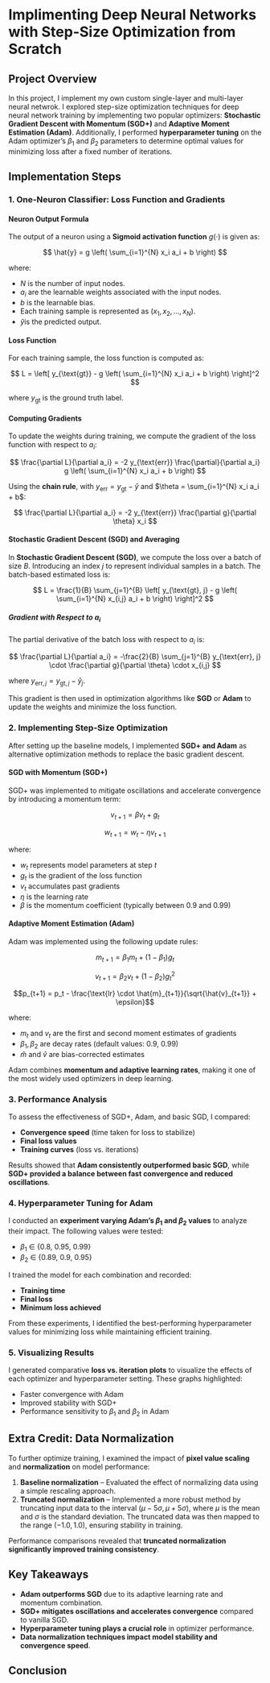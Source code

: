 # Implimenting Deep Neural Networks with Step-Size Optimization from Scratch

## Project Overview
In this project, I implement my own custom single-layer and multi-layer neural netwrok. I explored step-size optimization techniques for deep neural network training by implementing two popular optimizers: **Stochastic Gradient Descent with Momentum (SGD+)** and **Adaptive Moment Estimation (Adam)**. Additionally, I performed **hyperparameter tuning** on the Adam optimizer’s $\beta_1$ and $\beta_2$ parameters to determine optimal values for minimizing loss after a fixed number of iterations.

## Implementation Steps

### 1. One-Neuron Classifier: Loss Function and Gradients

#### Neuron Output Formula
The output of a neuron using a **Sigmoid activation function** $g(\cdot)$ is given as:

$$
\hat{y} = g \left( \sum_{i=1}^{N} x_i a_i + b \right)
$$

where:
- $N$ is the number of input nodes.
- $a_i$ are the learnable weights associated with the input nodes.
- $b$ is the learnable bias.
- Each training sample is represented as $(x_1, x_2, \dots, x_N)$.
- $\hat{y}$is the predicted output.

#### Loss Function
For each training sample, the loss function is computed as:

$$
L = \left[ y_{\text{gt}} - g \left( \sum_{i=1}^{N} x_i a_i + b \right) \right]^2
$$

where $y_{\text{gt}}$ is the ground truth label.

#### Computing Gradients
To update the weights during training, we compute the gradient of the loss function with respect to $a_i$:

$$
\frac{\partial L}{\partial a_i} = -2 y_{\text{err}} \frac{\partial}{\partial a_i} g \left( \sum_{i=1}^{N} x_i a_i + b \right)
$$

Using the **chain rule**, with $y_{\text{err}} = y_{\text{gt}} - \hat{y}$ and $\theta = \sum_{i=1}^{N} x_i a_i + b$:

$$
\frac{\partial L}{\partial a_i} = -2 y_{\text{err}} \frac{\partial g}{\partial \theta} x_i
$$

#### Stochastic Gradient Descent (SGD) and Averaging
In **Stochastic Gradient Descent (SGD)**, we compute the loss over a batch of size $B$. Introducing an index $j$ to represent individual samples in a batch. The batch-based estimated loss is:

$$
L = \frac{1}{B} \sum_{j=1}^{B} \left[ y_{\text{gt}, j} - g \left( \sum_{i=1}^{N} x_{i,j} a_i + b \right) \right]^2
$$

##### Gradient with Respect to $a_i$
The partial derivative of the batch loss with respect to $a_i$ is:

$$
\frac{\partial L}{\partial a_i} = -\frac{2}{B} \sum_{j=1}^{B} y_{\text{err}, j} \cdot \frac{\partial g}{\partial \theta} \cdot x_{i,j}
$$

where $y_{\text{err}, j} = y_{\text{gt}, j} - \hat{y}_j$.

This gradient is then used in optimization algorithms like **SGD** or **Adam** to update the weights and minimize the loss function.


### 2. Implementing Step-Size Optimization
After setting up the baseline models, I implemented **SGD+ and Adam** as alternative optimization methods to replace the basic gradient descent.

#### **SGD with Momentum (SGD+)**
SGD+ was implemented to mitigate oscillations and accelerate convergence by introducing a momentum term:

```math
v_{t+1} = \beta v_t + g_t
```
```math
w_{t+1} = w_t - \eta v_{t+1}
```

where:
- $w_t$ represents model parameters at step $t$
- $g_t$ is the gradient of the loss function
- $v_t$ accumulates past gradients
- $\eta$ is the learning rate
- $\beta$ is the momentum coefficient (typically between 0.9 and 0.99)

#### **Adaptive Moment Estimation (Adam)**
Adam was implemented using the following update rules:

```math
m_{t+1} = \beta_1 m_t + (1 - \beta_1) g_t
```
```math
v_{t+1} = \beta_2 v_t + (1 - \beta_2) g_t^2
```
```math
p_{t+1} = p_t - \frac{\text{lr} \cdot \hat{m}_{t+1}}{\sqrt{\hat{v}_{t+1}} + \epsilon}
```

where:
- $m_t$ and $v_t$ are the first and second moment estimates of gradients
- $\beta_1, \beta_2$ are decay rates (default values: 0.9, 0.99)
- $\hat{m}$ and $\hat{v}$ are bias-corrected estimates

Adam combines **momentum and adaptive learning rates**, making it one of the most widely used optimizers in deep learning.

### 3. Performance Analysis
To assess the effectiveness of SGD+, Adam, and basic SGD, I compared:
- **Convergence speed** (time taken for loss to stabilize)
- **Final loss values**
- **Training curves** (loss vs. iterations)

Results showed that **Adam consistently outperformed basic SGD**, while **SGD+ provided a balance between fast convergence and reduced oscillations**.

### 4. Hyperparameter Tuning for Adam
I conducted an **experiment varying Adam’s $\beta_1$ and $\beta_2$ values** to analyze their impact. The following values were tested:

- $\beta_1$ ∈ {0.8, 0.95, 0.99}
- $\beta_2$ ∈ {0.89, 0.9, 0.95}

I trained the model for each combination and recorded:
- **Training time**
- **Final loss**
- **Minimum loss achieved**

From these experiments, I identified the best-performing hyperparameter values for minimizing loss while maintaining efficient training.

### 5. Visualizing Results
I generated comparative **loss vs. iteration plots** to visualize the effects of each optimizer and hyperparameter setting. These graphs highlighted:
- Faster convergence with Adam
- Improved stability with SGD+
- Performance sensitivity to $\beta_1$ and $\beta_2$ in Adam

## Extra Credit: Data Normalization
To further optimize training, I examined the impact of **pixel value scaling** and **normalization** on model performance:

1. **Baseline normalization** – Evaluated the effect of normalizing data using a simple rescaling approach.
2. **Truncated normalization** – Implemented a more robust method by truncating input data to the interval $(\mu - 5\sigma, \mu + 5\sigma)$, where $\mu$ is the mean and $\sigma$ is the standard deviation. The truncated data was then mapped to the range $(-1.0, 1.0)$, ensuring stability in training.

Performance comparisons revealed that **truncated normalization significantly improved training consistency**.

## Key Takeaways
- **Adam outperforms SGD** due to its adaptive learning rate and momentum combination.
- **SGD+ mitigates oscillations and accelerates convergence** compared to vanilla SGD.
- **Hyperparameter tuning plays a crucial role** in optimizer performance.
- **Data normalization techniques impact model stability and convergence speed**.

## Conclusion


